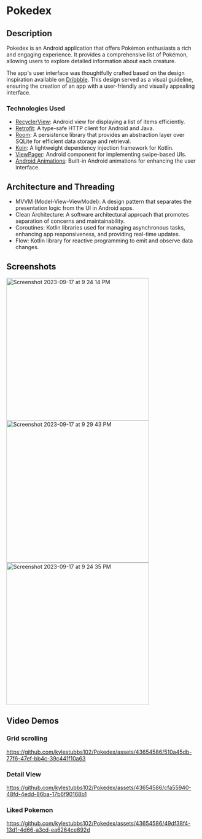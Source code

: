 # Pokedex

## Description

Pokedex is an Android application that offers Pokémon enthusiasts a rich and engaging experience. It provides a comprehensive list of Pokémon, allowing users to explore detailed information about each creature.

The app's user interface was thoughtfully crafted based on the design inspiration available on [Dribbble](https://dribbble.com/shots/6545819-Pokedex-App). This design served as a visual guideline, ensuring the creation of an app with a user-friendly and visually appealing interface.

### Technologies Used

- [RecyclerView](https://developer.android.com/guide/topics/ui/layout/recyclerview): Android view for displaying a list of items efficiently.
- [Retrofit](https://square.github.io/retrofit/): A type-safe HTTP client for Android and Java.
- [Room](https://developer.android.com/training/data-storage/room): A persistence library that provides an abstraction layer over SQLite for efficient data storage and retrieval.
- [Koin](https://insert-koin.io/): A lightweight dependency injection framework for Kotlin.
- [ViewPager](https://developer.android.com/training/animation/vp2): Android component for implementing swipe-based UIs.
- [Android Animations](https://developer.android.com/guide/topics/graphics/overview): Built-in Android animations for enhancing the user interface.

## Architecture and Threading

- MVVM (Model-View-ViewModel): A design pattern that separates the presentation logic from the UI in Android apps.
- Clean Architecture: A software architectural approach that promotes separation of concerns and maintainability.
- Coroutines: Kotlin libraries used for managing asynchronous tasks, enhancing app responsiveness, and providing real-time updates.
- Flow: Kotlin library for reactive programming to emit and observe data changes.

## Screenshots

<img width="371" alt="Screenshot 2023-09-17 at 9 24 14 PM" src="https://github.com/kylestubbs102/Pokedex/assets/43654586/8f2a79f8-cc1c-49fc-92d4-9fc014ffc8ea">
<img width="371" alt="Screenshot 2023-09-17 at 9 29 43 PM" src="https://github.com/kylestubbs102/Pokedex/assets/43654586/586ae198-169c-423a-bfdd-af6ac77d2263">
<img width="371" alt="Screenshot 2023-09-17 at 9 24 35 PM" src="https://github.com/kylestubbs102/Pokedex/assets/43654586/09edeca0-1c02-4732-a8ea-a08a6f2589c0">


## Video Demos

### Grid scrolling

https://github.com/kylestubbs102/Pokedex/assets/43654586/510a45db-77f6-47ef-bb4c-39c441f10a63

### Detail View

https://github.com/kylestubbs102/Pokedex/assets/43654586/cfa55940-48fd-4edd-86ba-17b6f90168b1

### Liked Pokemon

https://github.com/kylestubbs102/Pokedex/assets/43654586/49df38f4-13d1-4d66-a3cd-ea6264ce892d
